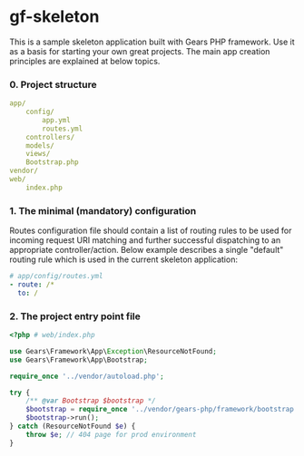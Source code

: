 gf-skeleton
===========

This is a sample skeleton application built with Gears PHP framework. Use it as a basis for starting your own great projects.
The main app creation principles are explained at below topics.

### 0. Project structure

```yaml
app/
	config/
		app.yml
		routes.yml
	controllers/
	models/
	views/
	Bootstrap.php
vendor/
web/
	index.php
```

### 1. The minimal (mandatory) configuration

Routes configuration file should contain a list of routing rules to be used for incoming request URI matching and further successful dispatching to an appropriate controller/action. Below example describes a single "default" routing rule which is used in the current skeleton application:

```yaml
# app/config/routes.yml
- route: /*
  to: /
```

### 2. The project entry point file
```php
<?php # web/index.php

use Gears\Framework\App\Exception\ResourceNotFound;
use Gears\Framework\App\Bootstrap;

require_once '../vendor/autoload.php';

try {
    /** @var Bootstrap $bootstrap */
    $bootstrap = require_once '../vendor/gears-php/framework/bootstrap.php';
    $bootstrap->run();
} catch (ResourceNotFound $e) {
    throw $e; // 404 page for prod environment
}

```
